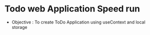 # Todo web Application Speed run 
- Objective : To create ToDo Application using useContext and local storage
